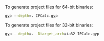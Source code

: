 To generate project files for 64-bit binaries:

``` bat
gyp --depth=. IPCalc.gyp
```

To generate project files for 32-bit binaries:

``` bat
gyp --depth=. -Dtarget_arch=ia32 IPCalc.gyp
```
